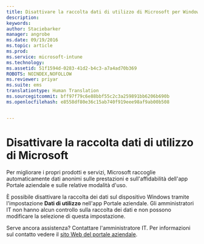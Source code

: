 ```yaml
---
title: Disattivare la raccolta dati di utilizzo di Microsoft per Windows | Microsoft Intune
description: 
keywords: 
author: Staciebarker
manager: angrobe
ms.date: 09/19/2016
ms.topic: article
ms.prod: 
ms.service: microsoft-intune
ms.technology: 
ms.assetid: 51f1594d-0283-41d2-b4c3-a7a4ad70b369
ROBOTS: NOINDEX,NOFOLLOW
ms.reviewer: priyar
ms.suite: ems
translationtype: Human Translation
ms.sourcegitcommit: bff97f79c6e88bbf55c2c3a259891bb6206b690b
ms.openlocfilehash: e8558df80e36c15ab740f919eee98af9ab00b508


---
```



# Disattivare la raccolta dati di utilizzo di Microsoft

Per migliorare i propri prodotti e servizi, Microsoft raccoglie automaticamente dati anonimi sulle prestazioni e sull'affidabilità dell'app Portale aziendale e sulle relative modalità d'uso.

È possibile disattivare la raccolta dei dati sul dispositivo Windows tramite l'impostazione **Dati di utilizzo** nell'app Portale aziendale. Gli amministratori IT non hanno alcun controllo sulla raccolta dei dati e non possono modificare la selezione di questa impostazione.

Serve ancora assistenza? Contattare l'amministratore IT. Per informazioni sul contatto vedere il [sito Web del portale aziendale](http://portal.manage.microsoft.com).





<!--HONumber=Sep16_HO3-->


